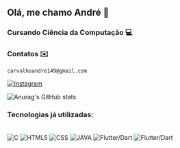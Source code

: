 ## Olá, me chamo André 👋 
### Cursando Ciência da Computação 💻

### Contatos ✉️ 
    carvalhoandre149@gmail.com 
[![Instagram](https://img.shields.io/badge/Instagram-E4405F?style=for-the-badge&logo=instagram&logoColor=white)](https://www.instagram.com/carvalhoandre149)

![Anurag's GitHub stats](https://github-readme-stats.vercel.app/api?username=AndreCA1&theme=dark&show_icons=true)
### Tecnologias já utilizadas:
<div style = "display: inline_block"><br/>
    <img align = "center" alt = "C" src ="https://img.shields.io/badge/C-00599C?style=for-the-badge&logo=c&logoColor=white" />
    <img align = "center" alt = "HTML5" src ="https://img.shields.io/badge/HTML-239120?style=for-the-badge&logo=html5&logoColor=white" />
    <img align = "center" alt = "CSS" src ="https://img.shields.io/badge/CSS-239120?&style=for-the-badge&logo=css3&logoColor=white" />
    <img align = "center" alt = "JAVA" src ="https://img.shields.io/badge/Java-ED8B00?style=for-the-badge&logo=openjdk&logoColor=white" />
    <img align = "center" alt = "Flutter/Dart" src ="https://img.shields.io/badge/MySQL-00000F?style=for-the-badge&logo=mysql&logoColor=white" />
    <img align = "center" alt = "Flutter/Dart" src ="https://img.shields.io/badge/Flutter-02569B?style=for-the-badge&logo=flutter&logoColor=white" />
    
</div>
